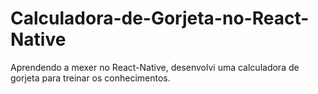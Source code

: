 # Calculadora-de-Gorjeta-no-React-Native

Aprendendo a mexer no React-Native, desenvolvi uma calculadora de gorjeta para treinar os conhecimentos.
